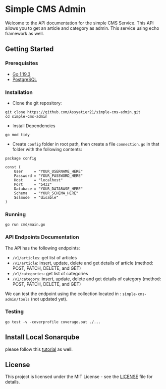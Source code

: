 # Simple CMS Admin

Welcome to the API documentation for the simple CMS Service. This API allows you to get an article and category as admin. This service using echo framework as well.

## Getting Started

### Prerequisites

- [Go 1.19.3](https://go.dev/dl/)
- [PostgreSQL](https://www.postgresql.org/download/)

### Installation

- Clone the git repository:

```
git clone https://github.com/Assyatier21/simple-cms-admin.git
cd simple-cms-admin
```

- Install Dependencies

```
go mod tidy
```

- Create `config` folder in root path, then create a file `connection.go` in that folder with the following contents:

```
package config

const (
	User     = "YOUR_USERNAME_HERE"
	Password = "YOUR_PASSWORD_HERE"
	Host     = "localhost"
	Port     = "5432"
	Database = "YOUR_DATABASE_HERE"
	Schema   = "YOUR_SCHEMA_HERE"
	Sslmode  = "disable"
)
```

### Running

```
go run cmd/main.go
```

### API Endpoints Documentation

The API has the following endpoints:

- `/v1/articles`: get list of articles
- `/v1/article`: insert, update, delete and get details of article (method: POST, PATCH, DELETE, and GET)
- `/v1/categories`: get list of categories
- `/v1/category`: insert, update, delete and get details of category (method: POST, PATCH, DELETE, and GET)

We can test the endpoint using the collection located in : `simple-cms-admin/tools` (not updated yet).

### Testing

```
go test -v -coverprofile coverage.out ./...
```

## Install Local Sonarqube

please follow this [tutorial](https://techblost.com/how-to-setup-sonarqube-locally-on-mac/) as well.

## License

This project is licensed under the MIT License - see the [LICENSE](https://github.com/Assyatier21/simple-cms-admin/blob/master/LICENSE) file for details.
